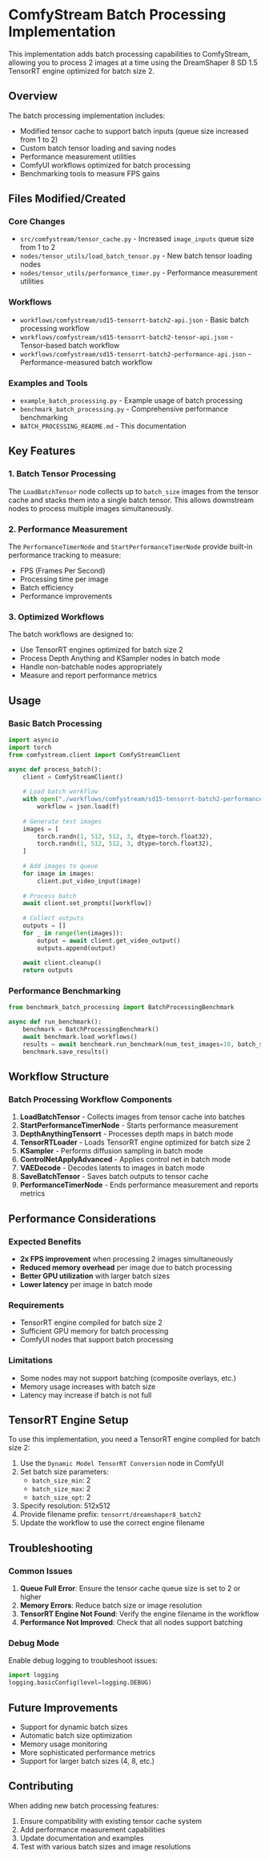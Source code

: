 # ComfyStream Batch Processing Implementation

This implementation adds batch processing capabilities to ComfyStream, allowing you to process 2 images at a time using the DreamShaper 8 SD 1.5 TensorRT engine optimized for batch size 2.

## Overview

The batch processing implementation includes:
- Modified tensor cache to support batch inputs (queue size increased from 1 to 2)
- Custom batch tensor loading and saving nodes
- Performance measurement utilities
- ComfyUI workflows optimized for batch processing
- Benchmarking tools to measure FPS gains

## Files Modified/Created

### Core Changes
- `src/comfystream/tensor_cache.py` - Increased `image_inputs` queue size from 1 to 2
- `nodes/tensor_utils/load_batch_tensor.py` - New batch tensor loading nodes
- `nodes/tensor_utils/performance_timer.py` - Performance measurement utilities

### Workflows
- `workflows/comfystream/sd15-tensorrt-batch2-api.json` - Basic batch processing workflow
- `workflows/comfystream/sd15-tensorrt-batch2-tensor-api.json` - Tensor-based batch workflow
- `workflows/comfystream/sd15-tensorrt-batch2-performance-api.json` - Performance-measured batch workflow

### Examples and Tools
- `example_batch_processing.py` - Example usage of batch processing
- `benchmark_batch_processing.py` - Comprehensive performance benchmarking
- `BATCH_PROCESSING_README.md` - This documentation

## Key Features

### 1. Batch Tensor Processing
The `LoadBatchTensor` node collects up to `batch_size` images from the tensor cache and stacks them into a single batch tensor. This allows downstream nodes to process multiple images simultaneously.

### 2. Performance Measurement
The `PerformanceTimerNode` and `StartPerformanceTimerNode` provide built-in performance tracking to measure:
- FPS (Frames Per Second)
- Processing time per image
- Batch efficiency
- Performance improvements

### 3. Optimized Workflows
The batch workflows are designed to:
- Use TensorRT engines optimized for batch size 2
- Process Depth Anything and KSampler nodes in batch mode
- Handle non-batchable nodes appropriately
- Measure and report performance metrics

## Usage

### Basic Batch Processing

```python
import asyncio
import torch
from comfystream.client import ComfyStreamClient

async def process_batch():
    client = ComfyStreamClient()
    
    # Load batch workflow
    with open("./workflows/comfystream/sd15-tensorrt-batch2-performance-api.json", "r") as f:
        workflow = json.load(f)
    
    # Generate test images
    images = [
        torch.randn(1, 512, 512, 3, dtype=torch.float32),
        torch.randn(1, 512, 512, 3, dtype=torch.float32),
    ]
    
    # Add images to queue
    for image in images:
        client.put_video_input(image)
    
    # Process batch
    await client.set_prompts([workflow])
    
    # Collect outputs
    outputs = []
    for _ in range(len(images)):
        output = await client.get_video_output()
        outputs.append(output)
    
    await client.cleanup()
    return outputs
```

### Performance Benchmarking

```python
from benchmark_batch_processing import BatchProcessingBenchmark

async def run_benchmark():
    benchmark = BatchProcessingBenchmark()
    await benchmark.load_workflows()
    results = await benchmark.run_benchmark(num_test_images=10, batch_size=2)
    benchmark.save_results()
```

## Workflow Structure

### Batch Processing Workflow Components

1. **LoadBatchTensor** - Collects images from tensor cache into batches
2. **StartPerformanceTimerNode** - Starts performance measurement
3. **DepthAnythingTensorrt** - Processes depth maps in batch mode
4. **TensorRTLoader** - Loads TensorRT engine optimized for batch size 2
5. **KSampler** - Performs diffusion sampling in batch mode
6. **ControlNetApplyAdvanced** - Applies control net in batch mode
7. **VAEDecode** - Decodes latents to images in batch mode
8. **SaveBatchTensor** - Saves batch outputs to tensor cache
9. **PerformanceTimerNode** - Ends performance measurement and reports metrics

## Performance Considerations

### Expected Benefits
- **2x FPS improvement** when processing 2 images simultaneously
- **Reduced memory overhead** per image due to batch processing
- **Better GPU utilization** with larger batch sizes
- **Lower latency** per image in batch mode

### Requirements
- TensorRT engine compiled for batch size 2
- Sufficient GPU memory for batch processing
- ComfyUI nodes that support batch processing

### Limitations
- Some nodes may not support batching (composite overlays, etc.)
- Memory usage increases with batch size
- Latency may increase if batch is not full

## TensorRT Engine Setup

To use this implementation, you need a TensorRT engine compiled for batch size 2:

1. Use the `Dynamic Model TensorRT Conversion` node in ComfyUI
2. Set batch size parameters:
   - `batch_size_min`: 2
   - `batch_size_max`: 2
   - `batch_size_opt`: 2
3. Specify resolution: 512x512
4. Provide filename prefix: `tensorrt/dreamshaper8_batch2`
5. Update the workflow to use the correct engine filename

## Troubleshooting

### Common Issues

1. **Queue Full Error**: Ensure the tensor cache queue size is set to 2 or higher
2. **Memory Errors**: Reduce batch size or image resolution
3. **TensorRT Engine Not Found**: Verify the engine filename in the workflow
4. **Performance Not Improved**: Check that all nodes support batching

### Debug Mode

Enable debug logging to troubleshoot issues:

```python
import logging
logging.basicConfig(level=logging.DEBUG)
```

## Future Improvements

- Support for dynamic batch sizes
- Automatic batch size optimization
- Memory usage monitoring
- More sophisticated performance metrics
- Support for larger batch sizes (4, 8, etc.)

## Contributing

When adding new batch processing features:
1. Ensure compatibility with existing tensor cache system
2. Add performance measurement capabilities
3. Update documentation and examples
4. Test with various batch sizes and image resolutions
